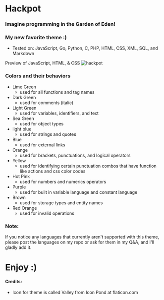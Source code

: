 # Hackpot

### Imagine programming in the Garden of Eden!

### My new favorite theme :)

* Tested on: JavaScript, Go, Python, C, PHP, HTML, CSS, XML, SQL, and Markdown

Preview of JavaScript, HTML, & CSS
![hackpot](https://github.com/wwmyers/hackpot/raw/master/images/hackpot.png)

### Colors and their behaviors

* Lime Green
  * used for all functions and tag names
* Dark Green
  * used for comments (italic)
* Light Green
  * used for variables, identifiers, and text
* Sea Green
  * used for object types
* light blue
  * used for strings and quotes
* Blue
  * used for external links
* Orange
  * used for brackets, punctuations, and logical operators
* Yellow
  * used for identifying certain punctuation combos that have function like actions and css color codes
* Hot Pink
  * used for numbers and numerics operators
* Purple
  * used for built in variable language and constant language
* Brown
  * used for storage types and entity names
* Red Orange
  * used for invalid operations

### Note:

If you notice any languages that currently aren't supported with this theme, please post the languages on my repo or ask for them in my Q&A, and I'll gladly add it.

# Enjoy :)

#### Credits:

* Icon for theme is called Valley from Icon Pond at flaticon.com

<!--ctrl+shift+v to preview-->